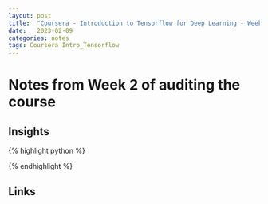 ```yaml
---
layout: post
title:  "Coursera - Introduction to Tensorflow for Deep Learning - Week 2"
date:   2023-02-09 
categories: notes
tags: Coursera Intro_Tensorflow 
---
```


# Notes from Week 2 of auditing the course

## Insights


{% highlight python %}


{% endhighlight %}

## Links

